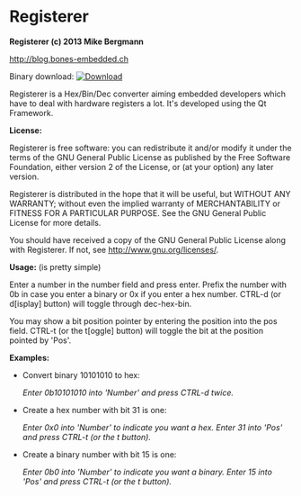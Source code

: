 Registerer
=======

**Registerer (c) 2013 Mike Bergmann**

<http://blog.bones-embedded.ch>

Binary download:  [ ![Download](https://api.bintray.com/packages/mikebergmann/generic/Registerer/images/download.png) ](https://bintray.com/mikebergmann/generic/Registerer/_latestVersion)

Registerer is a Hex/Bin/Dec converter aiming embedded developers which have to deal with hardware 
registers a lot. It's developed using the Qt Framework.

**License:**

Registerer is free software: you can redistribute it and/or modify it under the terms of the GNU General Public License as published by the Free Software Foundation, either version 2 of the License, or (at your option) any later version.

Registerer is distributed in the hope that it will be useful, but WITHOUT ANY WARRANTY; without even the implied warranty of MERCHANTABILITY or FITNESS FOR A PARTICULAR PURPOSE.  See the GNU General Public License for more details.

You should have received a copy of the GNU General Public License along with Registerer. If not, see <http://www.gnu.org/licenses/>.


**Usage:**
(is pretty simple)

Enter a number in the number field and press enter. Prefix the number with 0b in case you enter a binary or 0x if you enter a hex number. CTRL-d (or d[isplay] button) will toggle through dec-hex-bin.
	
You may show a bit position pointer by entering the position into the pos field. CTRL-t (or the t[oggle] button) will toggle the bit at the position pointed by 'Pos'.

**Examples:**

* Convert binary 10101010 to hex:
  
  *Enter 0b10101010 into 'Number' and press CTRL-d twice.*

* Create a hex number with bit 31 is one:

  *Enter 0x0 into 'Number' to indicate you want a hex.*
  *Enter 31 into 'Pos' and press CTRL-t (or the t button).*

* Create a binary number with bit 15 is one:

  *Enter 0b0 into 'Number' to indicate you want a binary.*
  *Enter 15 into 'Pos' and press CTRL-t (or the t button).*
